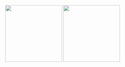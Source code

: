<div>
  <img height="180em" src="https://myoctocat.com/assets/images/base-octocat.svg"/>
  <img height="180em" src="https://github-readme-stats.vercel.app/api?username=silkimen&count_private=true&show_icons=true&title_color=58a6ff&icon_color=58a6ff&bg_color=0d1117&text_color=8b949e&border_color=30363d"/>
</div>
